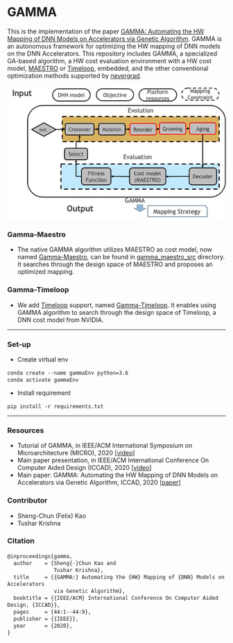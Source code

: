 # GAMMA #
This is the implementation of the paper [GAMMA: Automating the HW Mapping of DNN Models on
Accelerators via Genetic Algorithm](https://cpb-us-w2.wpmucdn.com/sites.gatech.edu/dist/c/332/files/2020/08/gamma_iccad2020.pdf). 
GAMMA is an autonomous framework for optimizing the HW mapping of DNN models on the DNN Accelerators. This repository includes GAMMA, 
a specialized GA-based algorithm, a HW cost evaluation environment with a HW cost model, [MAESTRO](http://maestro.ece.gatech.edu/) or [Timeloop](https://github.com/NVlabs/timeloop), embedded, 
and the other conventional optimization methods supported by [nevergrad](https://github.com/facebookresearch/nevergrad).

![GAMMA Framework](./gamma_maestro_src/figures/gamma.jpg)



### Gamma-Maestro
* The native GAMMA algorithm utilizes MAESTRO as cost model, now named [Gamma-Maestro](./gamma_maestro_src), can be found in [gamma_maestro_src](./gamma_maestro_src) directory. It searches through the design space of MAESTRO and proposes an optimized mapping.
  

### Gamma-Timeloop
* We add [Timeloop](https://github.com/NVlabs/timeloop) support, named [Gamma-Timeloop](https://github.com/maestro-project/gamma-timeloop).
  It enables using GAMMA algorithm to search through the design space of Timeloop, a DNN cost model from NVIDIA.

---
### Set-up
* Create virtual env
```
conda create --name gammaEnv python=3.6
conda activate gammaEnv
```
* Install requirement
```
pip install -r requirements.txt
```
---
### Resources
* Tutorial of GAMMA, in IEEE/ACM International Symposium on Microarchitecture (MICRO), 2020 [[video](https://www.youtube.com/watch?v=gfBFRBbcA10)]
* Main paper presentation, in IEEE/ACM International Conference On Computer Aided Design (ICCAD), 2020 [[video](https://www.youtube.com/watch?v=Q7oJBJmVbGw)] 
* Main paper: GAMMA: Automating the HW Mapping of DNN Models on Accelerators via Genetic Algorithm, ICCAD, 2020 [[paper](https://cpb-us-w2.wpmucdn.com/sites.gatech.edu/dist/c/332/files/2020/08/gamma_iccad2020.pdf)]

### Contributor ###
* Sheng-Chun (Felix) Kao
* Tushar Krishna

### Citation ###
```
@inproceedings{gamma,
  author    = {Sheng{-}Chun Kao and
               Tushar Krishna},
  title     = {{GAMMA:} Automating the {HW} Mapping of {DNN} Models on Accelerators
               via Genetic Algorithm},
  booktitle = {{IEEE/ACM} International Conference On Computer Aided Design, {ICCAD}},
  pages     = {44:1--44:9},
  publisher = {{IEEE}},
  year      = {2020},
}
```
